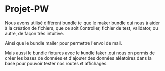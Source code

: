 # Projet-PW
Nous avons utilisé différent bundle tel que le maker bundle qui nous à aider à la création de fichiers, que ce soit Controller, 
fichier de test, validator, ou autre, de façon très intuitive. 

Ainsi que le bundle mailer pour permettre l'envoi de mail.

Mais aussi le bundle fixtures avec le bundle faker ,qui nous on permis de créer les bases de données et d'ajouter des données aléatoires dans la base pour
pouvoir tester nos routes et affichages.
